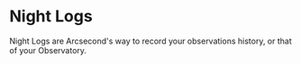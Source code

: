 # Night Logs

Night Logs are Arcsecond's way to record your observations history, or that of your Observatory.

